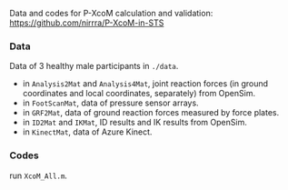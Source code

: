 Data and codes for P-XcoM calculation and validation: https://github.com/nirrra/P-XcoM-in-STS

### Data

Data of 3 healthy male participants in `./data`.

- in `Analysis2Mat` and `Analysis4Mat`, joint reaction forces (in ground coordinates and local coordinates, separately) from OpenSim.
- in `FootScanMat`, data of pressure sensor arrays.
- in `GRF2Mat`, data of ground reaction forces measured by force plates. 
- in `ID2Mat` and `IKMat`, ID results and IK results from OpenSim.
- in `KinectMat`, data of Azure Kinect.

### Codes

run `XcoM_All.m`. 